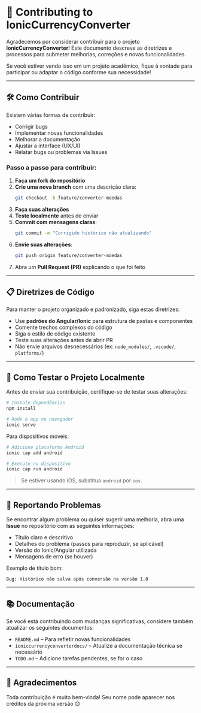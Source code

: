 # 🤝 Contributing to IonicCurrencyConverter

Agradecemos por considerar contribuir para o projeto **IonicCurrencyConverter**! Este documento descreve as diretrizes e processos para submeter melhorias, correções e novas funcionalidades.

Se você estiver vendo isso em um projeto acadêmico, fique à vontade para participar ou adaptar o código conforme sua necessidade!

---

## 🛠 Como Contribuir

Existem várias formas de contribuir:

- Corrigir bugs
- Implementar novas funcionalidades
- Melhorar a documentação
- Ajustar a interface (UX/UI)
- Relatar bugs ou problemas via Issues

### Passo a passo para contribuir:

1. **Faça um fork do repositório**
2. **Crie uma nova branch** com uma descrição clara:
   ```bash
   git checkout -b feature/converter-moedas
   ```
3. **Faça suas alterações**
4. **Teste localmente** antes de enviar
5. **Commit com mensagens claras**:
   ```bash
   git commit -m "Corrigido histórico não atualizando"
   ```
6. **Envie suas alterações**:
   ```bash
   git push origin feature/converter-moedas
   ```
7. Abra um **Pull Request (PR)** explicando o que foi feito

---

## 📋 Diretrizes de Código

Para manter o projeto organizado e padronizado, siga estas diretrizes:

- Use **padrões do Angular/Ionic** para estrutura de pastas e componentes
- Comente trechos complexos do código
- Siga o estilo de código existente
- Teste suas alterações antes de abrir PR
- Não envie arquivos desnecessários (ex: `node_modules/`, `.vscode/`, `platforms/`)

---

## 🧪 Como Testar o Projeto Localmente

Antes de enviar sua contribuição, certifique-se de testar suas alterações:

```bash
# Instale dependências
npm install

# Rode o app no navegador
ionic serve
```

Para dispositivos móveis:

```bash
# Adicione plataforma Android
ionic cap add android

# Execute no dispositivo
ionic cap run android
```

> Se estiver usando iOS, substitua `android` por `ios`.

---

## 💬 Reportando Problemas

Se encontrar algum problema ou quiser sugerir uma melhoria, abra uma **Issue** no repositório com as seguintes informações:

- Título claro e descritivo
- Detalhes do problema (passos para reproduzir, se aplicável)
- Versão do Ionic/Angular utilizada
- Mensagens de erro (se houver)

Exemplo de título bom:
```
Bug: Histórico não salva após conversão na versão 1.0
```

---

## 📚 Documentação

Se você está contribuindo com mudanças significativas, considere também atualizar os seguintes documentos:

- `README.md` – Para refletir novas funcionalidades
- `ioniccurrencyconverterdocs/` – Atualize a documentação técnica se necessário
- `TODO.md` – Adicione tarefas pendentes, se for o caso

---

## 👥 Agradecimentos

Toda contribuição é muito bem-vinda! Seu nome pode aparecer nos créditos da próxima versão 😊

